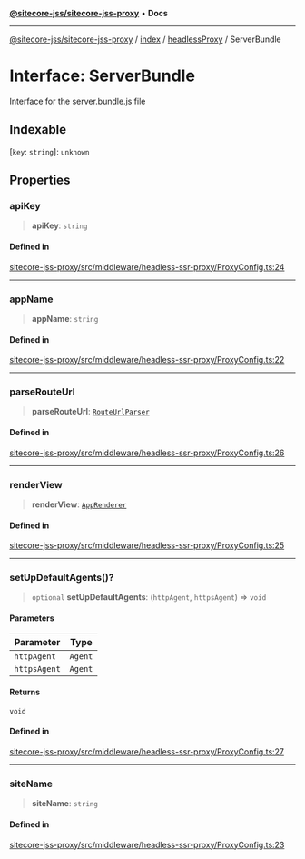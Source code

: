 [**@sitecore-jss/sitecore-jss-proxy**](../../../../README.md) • **Docs**

***

[@sitecore-jss/sitecore-jss-proxy](../../../../README.md) / [index](../../../README.md) / [headlessProxy](../README.md) / ServerBundle

# Interface: ServerBundle

Interface for the server.bundle.js file

## Indexable

 \[`key`: `string`\]: `unknown`

## Properties

### apiKey

> **apiKey**: `string`

#### Defined in

[sitecore-jss-proxy/src/middleware/headless-ssr-proxy/ProxyConfig.ts:24](https://github.com/Sitecore/jss/blob/985b48123d22355eab461b2ffafe781c2cbca1ac/packages/sitecore-jss-proxy/src/middleware/headless-ssr-proxy/ProxyConfig.ts#L24)

***

### appName

> **appName**: `string`

#### Defined in

[sitecore-jss-proxy/src/middleware/headless-ssr-proxy/ProxyConfig.ts:22](https://github.com/Sitecore/jss/blob/985b48123d22355eab461b2ffafe781c2cbca1ac/packages/sitecore-jss-proxy/src/middleware/headless-ssr-proxy/ProxyConfig.ts#L22)

***

### parseRouteUrl

> **parseRouteUrl**: [`RouteUrlParser`](../../../type-aliases/RouteUrlParser.md)

#### Defined in

[sitecore-jss-proxy/src/middleware/headless-ssr-proxy/ProxyConfig.ts:26](https://github.com/Sitecore/jss/blob/985b48123d22355eab461b2ffafe781c2cbca1ac/packages/sitecore-jss-proxy/src/middleware/headless-ssr-proxy/ProxyConfig.ts#L26)

***

### renderView

> **renderView**: [`AppRenderer`](../../../type-aliases/AppRenderer.md)

#### Defined in

[sitecore-jss-proxy/src/middleware/headless-ssr-proxy/ProxyConfig.ts:25](https://github.com/Sitecore/jss/blob/985b48123d22355eab461b2ffafe781c2cbca1ac/packages/sitecore-jss-proxy/src/middleware/headless-ssr-proxy/ProxyConfig.ts#L25)

***

### setUpDefaultAgents()?

> `optional` **setUpDefaultAgents**: (`httpAgent`, `httpsAgent`) => `void`

#### Parameters

| Parameter | Type |
| ------ | ------ |
| `httpAgent` | `Agent` |
| `httpsAgent` | `Agent` |

#### Returns

`void`

#### Defined in

[sitecore-jss-proxy/src/middleware/headless-ssr-proxy/ProxyConfig.ts:27](https://github.com/Sitecore/jss/blob/985b48123d22355eab461b2ffafe781c2cbca1ac/packages/sitecore-jss-proxy/src/middleware/headless-ssr-proxy/ProxyConfig.ts#L27)

***

### siteName

> **siteName**: `string`

#### Defined in

[sitecore-jss-proxy/src/middleware/headless-ssr-proxy/ProxyConfig.ts:23](https://github.com/Sitecore/jss/blob/985b48123d22355eab461b2ffafe781c2cbca1ac/packages/sitecore-jss-proxy/src/middleware/headless-ssr-proxy/ProxyConfig.ts#L23)
